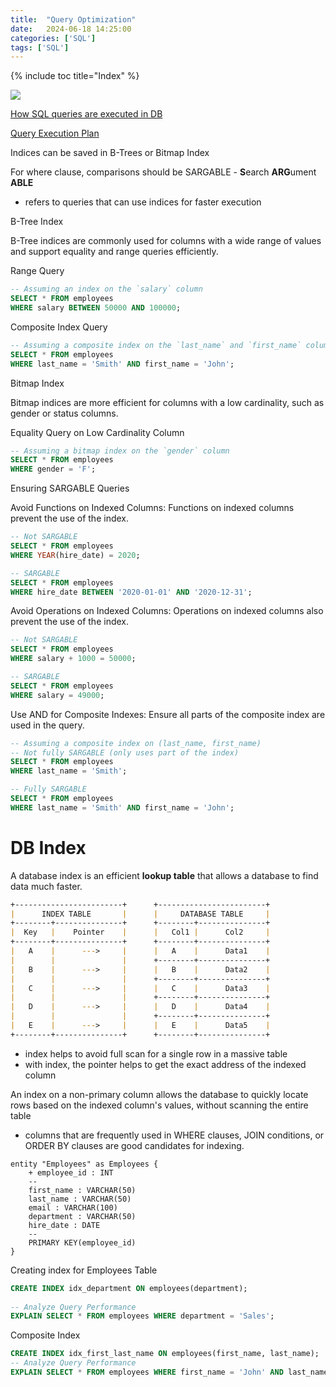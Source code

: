 ```yaml
---
title:  "Query Optimization"
date:   2024-06-18 14:25:00
categories: ['SQL']
tags: ['SQL']
---
```

{% include toc title="Index" %}

![](https://www.youtube.com/watch?v=BHwzDmr6d7s)

[How SQL queries are executed in DB](https://github.com/ByteByteGoHq/system-design-101?tab=readme-ov-file#how-is-an-sql-statement-executed-in-the-database)

[Query Execution Plan](https://github.com/ByteByteGoHq/system-design-101?tab=readme-ov-file#visualizing-a-sql-query)


Indices can be saved in B-Trees or Bitmap Index

For where clause, comparisons should be  SARGABLE - **S**earch **ARG**ument **ABLE**
- refers to queries that can use indices for faster execution

B-Tree Index

B-Tree indices are commonly used for columns with a wide range of values and support equality and range queries efficiently.

Range Query
```sql
-- Assuming an index on the `salary` column
SELECT * FROM employees
WHERE salary BETWEEN 50000 AND 100000;
```

Composite Index Query
```sql
-- Assuming a composite index on the `last_name` and `first_name` columns
SELECT * FROM employees
WHERE last_name = 'Smith' AND first_name = 'John';
```

Bitmap Index

Bitmap indices are more efficient for columns with a low cardinality, such as gender or status columns.

Equality Query on Low Cardinality Column
```sql
-- Assuming a bitmap index on the `gender` column
SELECT * FROM employees
WHERE gender = 'F';
```

Ensuring SARGABLE Queries


Avoid Functions on Indexed Columns: Functions on indexed columns prevent the use of the index.
```sql
-- Not SARGABLE
SELECT * FROM employees
WHERE YEAR(hire_date) = 2020;

-- SARGABLE
SELECT * FROM employees
WHERE hire_date BETWEEN '2020-01-01' AND '2020-12-31';
```

Avoid Operations on Indexed Columns: Operations on indexed columns also prevent the use of the index.
```sql
-- Not SARGABLE
SELECT * FROM employees
WHERE salary + 1000 = 50000;

-- SARGABLE
SELECT * FROM employees
WHERE salary = 49000;
```

Use AND for Composite Indexes: Ensure all parts of the composite index are used in the query.
```sql
-- Assuming a composite index on (last_name, first_name)
-- Not fully SARGABLE (only uses part of the index)
SELECT * FROM employees
WHERE last_name = 'Smith';

-- Fully SARGABLE
SELECT * FROM employees
WHERE last_name = 'Smith' AND first_name = 'John';
```

# DB Index
A database index is an efficient **lookup table** that allows a database to find data much faster.

```markdown
+------------------------+      +------------------------+
|      INDEX TABLE       |      |     DATABASE TABLE     |
+--------+---------------+      +--------+---------------+
|  Key   |    Pointer    |      |   Col1 |      Col2     |
+--------+---------------+      +--------+---------------+
|   A    |      --->     |      |   A    |      Data1    |
|        |               |      +--------+---------------+
|   B    |      --->     |      |   B    |      Data2    |
|        |               |      +--------+---------------+
|   C    |      --->     |      |   C    |      Data3    |
|        |               |      +--------+---------------+
|   D    |      --->     |      |   D    |      Data4    |
|        |               |      +--------+---------------+
|   E    |      --->     |      |   E    |      Data5    |
+--------+---------------+      +--------+---------------+
```

- index helps to avoid full scan for a single row in a massive table
- with index, the pointer helps to get the exact address of the indexed column

An index on a non-primary column allows the database to quickly locate rows based on the indexed column's values, without scanning the entire table

- columns that are frequently used in WHERE clauses, JOIN conditions, or ORDER BY clauses are good candidates for indexing. 

```plantuml
entity "Employees" as Employees {
    + employee_id : INT
    --
    first_name : VARCHAR(50)
    last_name : VARCHAR(50)
    email : VARCHAR(100)
    department : VARCHAR(50)
    hire_date : DATE
    --
    PRIMARY KEY(employee_id)
}
```
Creating index for Employees Table 
```sql
CREATE INDEX idx_department ON employees(department);
       
-- Analyze Query Performance
EXPLAIN SELECT * FROM employees WHERE department = 'Sales';
```

Composite Index
```sql
CREATE INDEX idx_first_last_name ON employees(first_name, last_name);
-- Analyze Query Performance
EXPLAIN SELECT * FROM employees WHERE first_name = 'John' AND last_name = 'Doe';
```